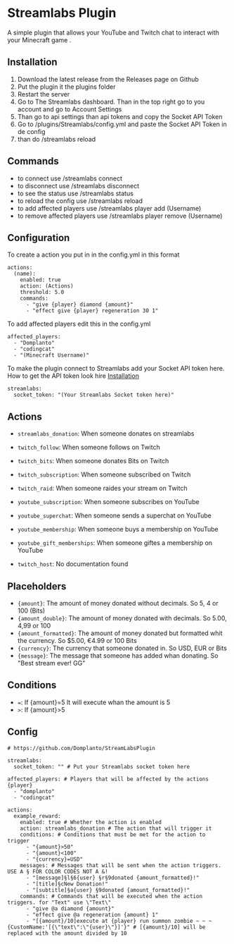 # Streamlabs Plugin

A simple plugin that allows your YouTube and Twitch chat to interact with your Minecraft game .

## Installation

1. Download the latest release from the Releases page on Github
2. Put the plugin it the plugins folder
3. Restart the server
4. Go to The Streamlabs dashboard. Than in the top right go to you account and go to Account Settings
5. Than go to api settings than api tokens and copy the Socket API Token
6. Go to /plugins/Streamlabs/config.yml and paste the Socket API Token in de config
7. than do /streamlabs reload

## Commands

- to connect use /streamlabs connect
- to disconnect use /streamlabs disconnect
- to see the status use /streamlabs status
- to reload the config use /streamlabs reload
- to add affected players use /streamlabs player add (Username)
- to remove affected players use /streamlabs player remove (Username)

## Configuration
To create a action you put in in the config.yml in this format
```
actions:
  (name):
    enabled: true
    action: (Actions)
    threshold: 5.0
    commands:
      - "give {player} diamond {amount}"
      - "effect give {player} regeneration 30 1"
```
To add affected players edit this in the config.yml
```
affected_players:
  - "Domplanto"
  - "codingcat"
  - "(Minecraft Username)"
```
To make the plugin connect to Streamlabs add your Socket API token here. How to get the API token look hire [Installation](#Installation)
```
streamlabs:
  socket_token: "(Your Streamlabs Socket token here)"
```

## Actions

 - `streamlabs_donation`: When someone donates on streamlabs
 - `twitch_follow`: When someone follows on Twitch
 - `twitch_bits`: When someone donates Bits on Twitch
 - `twitch_subscription`: When someone subscribed on Twitch
 - `twitch_raid`: When someone raides your stream on Twitch
 - `youtube_subscription`: When someone subscribes on YouTube
 - `youtube_superchat`: When someone sends a superchat on YouTube
 - `youtube_membership`: When someone buys a membership on YouTube
 - `youtube_gift_memberships`: When someone giftes a membership on YouTube

 - `twitch_host`: No documentation found

## Placeholders

- `{amount}`: The amount of money donated without decimals. So 5, 4 or 100 (Bits)
- `{amount_double}`: The amount of money donated with decimals. So 5.00, 4,99 or 100
- `{amount_formatted}`: The amount of money donated but formatted whit the currency. So $5.00, €4.99 or 100 Bits
- `{currency}`: The currency that someone donated in. So USD, EUR or Bits
- `{message}`: The message that someone has added whan donating. So "Best stream ever! GG"

## Conditions

- `=`: If {amount}=5 It will execute whan the amount is 5
- `>`: If {amount}>5

## Config
```
# https://github.com/Domplanto/StreamLabsPlugin

streamlabs:
  socket_token: "" # Put your Streamlabs socket token here

affected_players: # Players that will be affected by the actions {player}
  - "domplanto"
  - "codingcat"

actions:
  example_reward:
    enabled: true # Whether the action is enabled
    action: streamlabs_donation # The action that will trigger it
    conditions: # Conditions that must be met for the action to trigger
      - "{amount}>50"
      - "{amount}<100"
      - "{currency}=USD"
    messages: # Messages that will be sent when the action triggers. USE A § FOR COLOR CODES NOT A &!
      - "[message]§l§6{user} §r§9donated {amount_formatted}!"
      - "[title]§cNew Donation!"
      - "[subtitle]§a{user} §9donated {amount_formatted}!"
    commands: # Commands that will be executed when the action triggers. for "Text" use \"Text\"
      - "give @a diamond {amount}"
      - "effect give @a regeneration {amount} 1"
      - "[{amount}/10]execute at {player} run summon zombie ~ ~ ~ {CustomName:'[{\"text\":\"{user}\"}]'}" # [{amount}/10] will be replaced with the amount divided by 10
```

